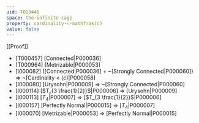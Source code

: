 ```yaml
---
uid: T023446
space: the-infinite-cage
property: cardinality-<-mathfrak(c)
value: false
---
```

[[Proof]]

* [T000457] [Connected|P000036]
* [T000964] [Metrizable|P000053]
* [I000082] ([Connected|P000036] + ~[Strongly Connected|P000060]) => ~[Cardinality < $\mathfrak(c)$|P000058]
* [I000080] [Urysohn|P000009] => ~[Strongly Connected|P000060]
* [I000114] [$T_{3 \frac{1}{2}}$|P000006] => [Urysohn|P000009]
* [I000113] [$T_4$|P000007] => [$T_{3 \frac{1}{2}}$|P000006]
* [I000157] [Perfectly Normal|P000015] => [$T_4$|P000007]
* [I000070] [Metrizable|P000053] => [Perfectly Normal|P000015]

